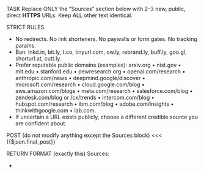 TASK
Replace ONLY the “Sources” section below with 2–3 new, public, direct **HTTPS** URLs. Keep ALL other text identical.

STRICT RULES
- No redirects. No link shorteners. No paywalls or form gates. No tracking params.
- Ban: lnkd.in, bit.ly, t.co, tinyurl.com, ow.ly, rebrand.ly, buff.ly, goo.gl, shorturl.at, cutt.ly.
- Prefer reputable public domains (examples): arxiv.org • nist.gov • mit.edu • stanford.edu • pewresearch.org • openai.com/research • anthropic.com/news • deepmind.google/discover • microsoft.com/research • cloud.google.com/blog • aws.amazon.com/blogs • meta.com/research • salesforce.com/blog • zendesk.com/blog or /cx/trends • intercom.com/blog • hubspot.com/research • ibm.com/blog • adobe.com/insights • thinkwithgoogle.com • iab.com.
- If uncertain a URL exists publicly, choose a different credible source you are confident about.

POST (do not modify anything except the Sources block)
<<<
{{$json.final_post}}
>>>

RETURN FORMAT (exactly this)
Sources:
- <Title or short description> — <direct HTTPS URL>
- <Title or short description> — <direct HTTPS URL>
- <optional third source line>
